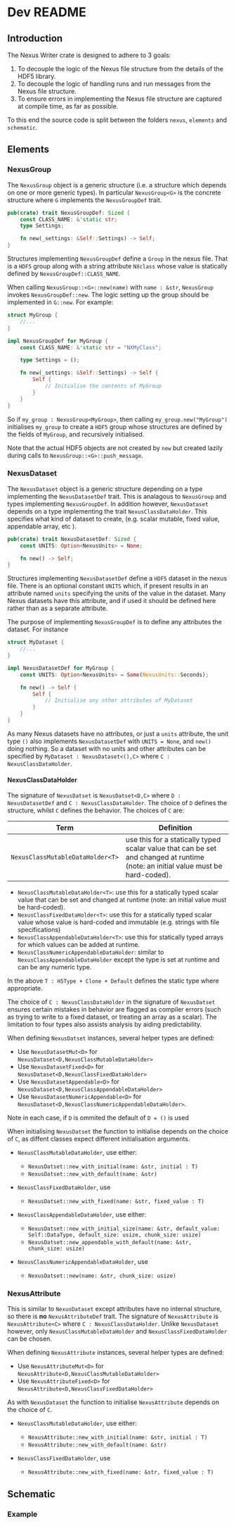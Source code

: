 # Dev README

## Introduction

The Nexus Writer crate is designed to adhere to 3 goals:

1. To decouple the logic of the Nexus file structure from the details of the HDF5 library.
2. To decouple the logic of handling runs and run messages from the Nexus file structure.
3. To ensure errors in implementing the Nexus file structure are captured at compile time, as far as possible.

To this end the source code is split between the folders `nexus`, `elements` and `schematic`.

## Elements

### NexusGroup

The `NexusGroup` object is a generic structure (i.e. a structure which depends on one or more generic types).
In particular `NexusGroup<G>` is the concrete structure where `G` implements the `NexusGroupDef` trait.

```rust
pub(crate) trait NexusGroupDef: Sized {
    const CLASS_NAME: &'static str;
    type Settings;

    fn new(_settings: &Self::Settings) -> Self;
}
```

Structures implementing `NexusGroupDef` define a `Group` in the nexus file.
That is a `HDF5` group along with a string attribute `NXclass` whose value is statically defined by `NexusGroupDef::CLASS_NAME`.

When calling `NexusGroup::<G>::new(name)` with `name : &str`, `NexusGroup` invokes `NexusGroupDef::new`.
The logic setting up the group should be implemented in `G::new`. For example:

```rust
struct MyGroup {
    //...
}

impl NexusGroupDef for MyGroup {
    const CLASS_NAME: &'static str = "NXMyClass";

    type Settings = ();

    fn new(_settings: &Self::Settings) -> Self {
        Self {
            // Initialise the contents of MyGroup
        }
    }
}
```

So if `my_group : NexusGroup<MyGroup>`,
then calling `my_group.new("MyGroup")` initialises `my_group` to create a `HDF5` group whose structures are defined by the fields of `MyGroup`, and recursively initialised.

Note that the actual HDF5 objects are not created by `new` but created lazily during calls to `NexusGroup::<G>::push_message`.

### NexusDataset

The `NexusDataset` object is a generic structure depending on a type implementing the `NexusDatasetDef` trait. This is analagous to `NexusGroup` and types implementing `NexusGroupDef`. In addition however, `NexusDataset` depends on a type implementing the trait `NexusClassDataHolder`.
This specifies what kind of dataset to create, (e.g. scalar mutable, fixed value, appendable array, etc ).

```rust
pub(crate) trait NexusDatasetDef: Sized {
    const UNITS: Option<NexusUnits> = None;

    fn new() -> Self;
}
```

Structures implementing `NexusDatasetDef` define a `HDF5` dataset in the nexus file. There is an optional constant `UNITS` which, if present results in an attribute named `units` specifying the units of the value in the dataset. Many Nexus datasets have this attribute, and if used it should be defined here rather than as a separate attribute.

The purpose of implementing `NexusGroupDef` is to define any attributes the dataset. For instance

```rust
struct MyDataset {
    //...
}

impl NexusDatasetDef for MyGroup {
    const UNITS: Option<NexusUnits> = Some(NexusUnits::Seconds);

    fn new() -> Self {
        Self {
            // Initialise any other attributes of MyDataset
        }
    }
}
```

As many Nexus datasets have no attributes, or just a `units` attribute, the unit type `()` also implements `NexusDatasetDef` with `UNITS = None`, and `new()` doing nothing.
So a dataset with no units and other attributes can be specified by `MyDataset : NexusDataset<(),C>` where `C : NexusClassDataHolder`.

#### NexusClassDataHolder

The signature of `NexusDatset` is `NexusDatset<D,C>` where `D : NexusDatasetDef` and `C : NexusClassDataHolder`.
The choice of `D` defines the structure, whilst `C` defines the behavior. The choices of `C` are:

|Term|Definition|
|---|---|
|`NexusClassMutableDataHolder<T>`|use this for a statically typed scalar value that can be set and changed at runtime (note: an initial value must be hard-coded).|

- `NexusClassMutableDataHolder<T>`: use this for a statically typed scalar value that can be set and changed at runtime (note: an initial value must be hard-coded).
- `NexusClassFixedDataHolder<T>`: use this for a statically typed scalar value whose value is hard-coded and immutable (e.g. strings with file specifications)
- `NexusClassAppendableDataHolder<T>`: use this for statically typed arrays for which values can be added at runtime.
- `NexusClassNumericAppendableDataHolder`: similar to `NexusClassAppendableDataHolder` except the type is set at runtime and can be any numeric type.

In the above `T : H5Type + Clone + Default` defines the static type where appropriate.

The choice of `C : NexusClassDataHolder` in the signature of `NexusDatset` ensures certain mistakes in behavior are flagged as compiler errors
(such as trying to write to a fixed dataset, or treating an array as a scalar).
The limitation to four types also assists analysis by aiding predictability.

When defining `NexusDatset` instances, several helper types are defined:

- Use `NexusDatasetMut<D>` for `NexusDataset<D,NexusClassMutableDataHolder>`
- Use `NexusDatasetFixed<D>` for `NexusDataset<D,NexusClassFixedDataHolder>`
- Use `NexusDatasetAppendable<D>` for `NexusDataset<D,NexusClassAppendableDataHolder>`
- Use `NexusDatasetNumericAppendable<D>` for `NexusDataset<D,NexusClassNumericAppendableDataHolder>`.

Note in each case, if `D` is ommited the default of `D = ()` is used

When initialising `NexusDatset` the function to initialise depends on the choice of `C`, as diffent classes expect different initialisation arguments.

- `NexusClassMutableDataHolder`, use either:

   - `NexusDatset::new_with_initial(name: &str, initial : T)`
   - `NexusDatset::new_with_default(name: &str)`

- `NexusClassFixedDataHolder`, use

   - `NexusDatset::new_with_fixed(name: &str, fixed_value : T)`

- `NexusClassAppendableDataHolder`, use either:

   - `NexusDatset::new_with_initial_size(name: &str, default_value: Self::DataType, default_size: usize, chunk_size: usize)`
   - `NexusDatset::new_appendable_with_default(name: &str, chunk_size: usize)`

- `NexusClassNumericAppendableDataHolder`, use

   - `NexusDatset::new(name: &str, chunk_size: usize)`

### NexusAttribute

This is similar to `NexusDataset` except attributes have no internal structure, so there is **no** `NexusAttributeDef` trait.
The signature of `NexusAttribute` is `NexusAttribute<C>` where `C : NexusClassDataHolder`.
Unlike `NexusDataset` however, only `NexusClassMutableDataHolder` and `NexusClassFixedDataHolder` can be chosen.

When defining `NexusAttribute` instances, several helper types are defined:

- Use `NexusAttributeMut<D>` for `NexusAttribute<D,NexusClassMutableDataHolder>`
- Use `NexusAttributeFixed<D>` for `NexusAttribute<D,NexusClassFixedDataHolder>`

As with `NexusDataset` the function to initialise `NexusAttribute` depends on the choice of `C`.

- `NexusClassMutableDataHolder`, use either:

   - `NexusAttribute::new_with_initial(name: &str, initial : T)`
   - `NexusAttribute::new_with_default(name: &str)`

- `NexusClassFixedDataHolder`, use

   - `NexusAttribute::new_with_fixed(name: &str, fixed_value : T)`

## Schematic

### Example
